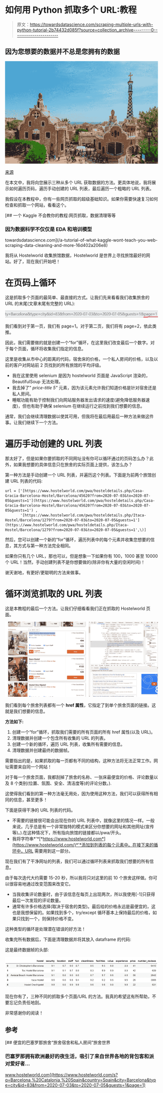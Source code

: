 # 如何用 Python 抓取多个 URL:教程

> 原文：<https://towardsdatascience.com/scraping-multiple-urls-with-python-tutorial-2b74432d085f?source=collection_archive---------0----------------------->

## 因为您想要的数据并不总是您拥有的数据

![](img/b17cc0ae39a87773fa22a35619a9f7c3.png)

[来源](https://unsplash.com/photos/N6HTCyN50p0)

在本文中，我将向您展示三种从多个 URL 获取数据的方法。更具体地说，我将展示如何遍历页码，遍历手动创建的 URL 列表，最后遍历一个粗略的 URL 列表。

我假设在本教程中，你有一些网页抓取的超级基础知识。如果你需要快速复习如何检查和抓取一个网站，看看这个。

[](/a-tutorial-of-what-kaggle-wont-teach-you-web-scraping-data-cleaning-and-more-16d402a206e8) [## 一个 Kaggle 不会教你的教程:网页抓取，数据清理等等

### 因为数据科学不仅仅是 EDA 和培训模型

towardsdatascience.com](/a-tutorial-of-what-kaggle-wont-teach-you-web-scraping-data-cleaning-and-more-16d402a206e8) 

我将从 Hostelworld 收集旅馆数据，Hostelworld 是世界上寻找旅馆最好的网站。好了，现在我们开始吧！

# 在页码上循环

这是抓取多个页面的最简单、最直接的方式。让我们先来看看我们收集旅舍的 URL 的末尾(文章末尾有完整的 URL):

![](img/3a1c43d5e8edfee899fb39599c07650b.png)

我们看到对于第一页，我们有 page=1。对于第二页，我们将有 page=2，依此类推。

因此，我们需要做的就是创建一个“for”循环，在这里我们改变最后一个数字。对于每个页面，循环将收集我们指定的信息。

这里是收集从市中心的距离的代码，宿舍床的价格，一个私人房间的价格，以及以前的客户对网站前 2 页找到的所有旅馆的平均评级。

*   我在这里使用 selenium 是因为 hostelworld 页面是 JavaScript 渲染的，BeautifulSoup 无法处理。
*   我去掉了" *price-title 5"* 元素，因为该元素允许我们知道价格是针对宿舍还是私人房间。
*   睡眠功能有助于控制我们向网站服务器发出请求的速度(避免降低服务器速度)，但也有助于确保 selenium 在继续运行之前找到我们想要的信息。

通常，我们会继续清理数据以使其可用，但我将在最后用最后一种方法来做这件事。让我们继续下一个方法。

# 遍历手动创建的 URL 列表

那太好了，但是如果你要抓取的不同网址没有你可以循环通过的页码怎么办？此外，如果我想要的具体信息只在旅舍的实际页面上提供，该怎么办？

第一种方法是手动创建一个 URL 列表，并遍历这个列表。下面是为前两个旅馆创建 URL 列表的代码:

```
url = ['[https://www.hostelworld.com/pwa/hosteldetails.php/Casa-Gracia-Barcelona-Hostel/Barcelona/45620?from=2020-07-03&to=2020-07-05&guests=1'](https://www.hostelworld.com/pwa/hosteldetails.php/Casa-Gracia-Barcelona-Hostel/Barcelona/45620?from=2020-07-03&to=2020-07-05&guests=1') ,
       '[https://www.hostelworld.com/pwa/hosteldetails.php/Itaca-Hostel/Barcelona/1279?from=2020-07-03&to=2020-07-05&guests=1'](https://www.hostelworld.com/pwa/hosteldetails.php/Itaca-Hostel/Barcelona/1279?from=2020-07-03&to=2020-07-05&guests=1',\)]
```

然后，您可以创建一个新的“for”循环，遍历列表中的每个元素并收集您想要的信息，其方式与第一种方法完全相同。

如果你只有几个 URL，那也可以，但是想象一下如果你有 100，1000 甚至 10000 个 URL！当然，手动创建列表不是你想要做的(除非你有大量的空闲时间)！

谢天谢地，有更好/更聪明的方法来做事。

# 循环浏览抓取的 URL 列表

这是本教程的最后一个方法。让我们仔细看看我们正在抓取的 Hostelworld 页面。

![](img/8392d9cca256752b24e32dec887384ee.png)

我们看到每个旅舍列表都有一个 **href 属性**，它指定了到单个旅舍页面的链接。这就是我们想要的信息。

**方法如下:**

1.  创建一个“for”循环，抓取我们需要的所有页面的所有 href 属性(以及 URL)。
2.  清理数据并创建一个包含所有收集的 URL 的列表。
3.  创建一个新的循环，遍历 URL 列表，收集所有需要的信息。
4.  清理数据并创建最终的数据帧。

需要指出的是，如果抓取的每一页都有不同的结构，这种方法将无法正常工作。网址需要来自同一个网站！

对于每一个旅舍页面，我都刮掉了旅舍的名称、一张床最便宜的价格、评论数量以及 8 个类别(位置、氛围、安全、清洁度等)的评论分数。).

这使得我们看到的第一种方法毫无用处，因为使用这种方法，我们可以获得所有相同的信息，甚至更多！

下面是获得干净的 URL 列表的代码。

*   不需要的链接很可能会出现在你的 URL 列表中，就像这里的情况一样。一般来说，几乎总是有一个非常独特的模式来区分你想要的网址和其他网址(宣传等)。).在这种情况下，所有指向旅馆的链接都以/pwa/开头。
*   我将字符串*'*[*https://www.hostelworld.com*](https://www.hostelworld.com/)*'*添加到列表的每个元素中。在接下来的循环中，URL 需要用到这一部分。

现在我们有了干净网址的列表，我们可以通过循环列表来抓取我们想要的所有信息。

由于每次迭代大约需要 15-20 秒，所以我将只对这里的前 10 个旅舍这样做。你可以很容易地通过改变范围来改变它。

*   当我收集评论数量时，由于该信息在每页上出现两次，所以我使用[-1]只获得最后一次发现的评论数量。
*   通常有许多价格选择(取决于宿舍的类型)。最后给的价格永远是最便宜的，这也是我想保留的。如果找到多个，try/except 循环基本上保持最后的价格，如果只找到一个，则保持价格不变。

这种类型的循环是处理潜在错误的好方法！

收集完所有数据后，下面是清理数据并将其放入 dataframe 的代码:

这是最终数据帧的头部:

![](img/cfce44a91da49080aa3865573c9e5f11.png)

现在你有了，三种不同的抓取多个页面/URL 的方法。我真的希望这有所帮助，不要忘记负责任地刮。

非常感谢你的阅读！

## 参考

[](https://www.hostelworld.com/s?q=Barcelona,%20Catalonia,%20Spain&country=Spain&city=Barcelona&type=city&id=83&from=2020-07-03&to=2020-07-05&guests=1&page=1) [## 便宜的巴塞罗那旅舍“旅舍宿舍和私人房间”旅舍世界

### 巴塞罗那拥有欧洲最好的夜生活，吸引了来自世界各地的背包客和派对爱好者…

www.hostelworld.com](https://www.hostelworld.com/s?q=Barcelona,%20Catalonia,%20Spain&country=Spain&city=Barcelona&type=city&id=83&from=2020-07-03&to=2020-07-05&guests=1&page=1)